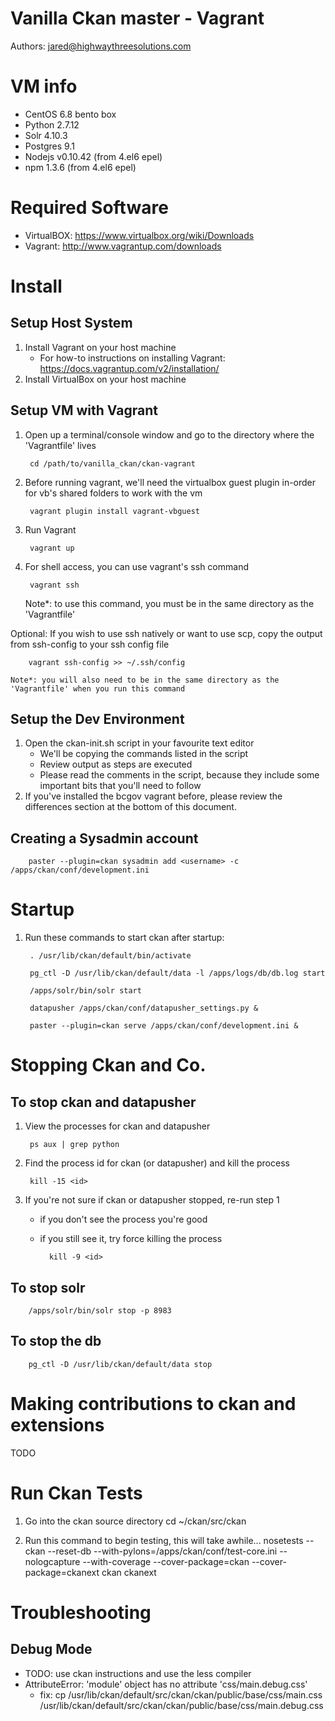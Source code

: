 # Vanilla Ckan master - Vagrant
Authors: jared@highwaythreesolutions.com


# VM info
* CentOS 6.8 bento box
* Python 2.7.12
* Solr 4.10.3
* Postgres 9.1
* Nodejs v0.10.42 (from 4.el6 epel)
* npm 1.3.6 (from 4.el6 epel)


# Required Software
* VirtualBOX: https://www.virtualbox.org/wiki/Downloads
* Vagrant: http://www.vagrantup.com/downloads


# Install
## Setup Host System
1. Install Vagrant on your host machine
    * For how-to instructions on installing Vagrant: https://docs.vagrantup.com/v2/installation/
2. Install VirtualBox on your host machine


## Setup VM with Vagrant
1. Open up a terminal/console window and go to the directory where the 'Vagrantfile' lives

		cd /path/to/vanilla_ckan/ckan-vagrant

2. Before running vagrant, we'll need the virtualbox guest plugin in-order for vb's shared folders to work with the vm

		vagrant plugin install vagrant-vbguest

3. Run Vagrant

		vagrant up

4. For shell access, you can use vagrant's ssh command

		vagrant ssh

    Note*: to use this command, you must be in the same directory as the 'Vagrantfile'

Optional: If you wish to use ssh natively or want to use scp, copy the output from ssh-config to your ssh config file

        vagrant ssh-config >> ~/.ssh/config

    Note*: you will also need to be in the same directory as the 'Vagrantfile' when you run this command


## Setup the Dev Environment
1. Open the ckan-init.sh script in your favourite text editor
	* We'll be copying the commands listed in the script
    * Review output as steps are executed
    * Please read the comments in the script, because they include some important bits that you'll need to follow
2. If you've installed the bcgov vagrant before, please review the differences section at the bottom of this document.


## Creating a Sysadmin account

        paster --plugin=ckan sysadmin add <username> -c /apps/ckan/conf/development.ini


# Startup
1. Run these commands to start ckan after startup:

		. /usr/lib/ckan/default/bin/activate

		pg_ctl -D /usr/lib/ckan/default/data -l /apps/logs/db/db.log start

		/apps/solr/bin/solr start

		datapusher /apps/ckan/conf/datapusher_settings.py &

		paster --plugin=ckan serve /apps/ckan/conf/development.ini &


# Stopping Ckan and Co.
## To stop ckan and datapusher
1. View the processes for ckan and datapusher

        ps aux | grep python

2. Find the process id for ckan (or datapusher) and kill the process

        kill -15 <id>

3. If you're not sure if ckan or datapusher stopped, re-run step 1
    * if you don't see the process you're good
    * if you still see it, try force killing the process

            kill -9 <id>

## To stop solr
        /apps/solr/bin/solr stop -p 8983
## To stop the db
        pg_ctl -D /usr/lib/ckan/default/data stop


# Making contributions to ckan and extensions
TODO


# Run Ckan Tests
1. Go into the ckan source directory
        cd ~/ckan/src/ckan

2. Run this command to begin testing, this will take awhile...
        nosetests --ckan --reset-db --with-pylons=/apps/ckan/conf/test-core.ini --nologcapture --with-coverage --cover-package=ckan --cover-package=ckanext ckan ckanext

# Troubleshooting
## Debug Mode
- TODO: use ckan instructions and use the less compiler
- AttributeError: 'module' object has no attribute 'css/main.debug.css'
    - fix:
            cp /usr/lib/ckan/default/src/ckan/ckan/public/base/css/main.css /usr/lib/ckan/default/src/ckan/ckan/public/base/css/main.debug.css

